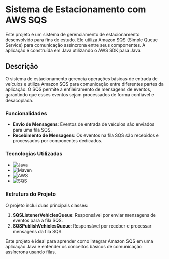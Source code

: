 # Sistema de Estacionamento com AWS SQS

Este projeto é um sistema de gerenciamento de estacionamento desenvolvido para fins de estudo. Ele utiliza Amazon SQS (Simple Queue Service) para comunicação assíncrona entre seus componentes. A aplicação é construída em Java utilizando o AWS SDK para Java.

## Descrição

O sistema de estacionamento gerencia operações básicas de entrada de veículos e utiliza Amazon SQS para comunicação entre diferentes partes da aplicação. O SQS permite a enfileiramento de mensagens de eventos, garantindo que esses eventos sejam processados de forma confiável e desacoplada.

### Funcionalidades

- **Envio de Mensagens**: Eventos de entrada de veículos são enviados para uma fila SQS.
- **Recebimento de Mensagens**: Os eventos na fila SQS são recebidos e processados por componentes dedicados.

### Tecnologias Utilizadas

- ![Java](https://img.shields.io/badge/Java-ED8B00?style=for-the-badge&logo=java&logoColor=white)
- ![Maven](https://img.shields.io/badge/Maven-C71A36?style=for-the-badge&logo=apache-maven&logoColor=white)
- ![AWS](https://img.shields.io/badge/AWS-232F3E?style=for-the-badge&logo=amazon-aws&logoColor=white)
- ![SQS](https://img.shields.io/badge/AWS%20SQS-FF9900?style=for-the-badge&logo=amazon-aws&logoColor=white)

### Estrutura do Projeto

O projeto inclui duas principais classes:

1. **SQSListenerVehiclesQueue**: Responsável por enviar mensagens de eventos para a fila SQS.
2. **SQSPublishVehiclesQueue**: Responsável por receber e processar mensagens da fila SQS.

Este projeto é ideal para aprender como integrar Amazon SQS em uma aplicação Java e entender os conceitos básicos de comunicação assíncrona usando filas.
